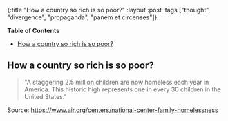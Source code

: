 {:title "How a country so rich is so poor?"
 :layout :post
 :tags  ["thought", "divergence", "propaganda", "panem et circenses"]}

<!-- markdown-toc start - Don't edit this section. Run M-x markdown-toc-refresh-toc -->
**Table of Contents**

- [How a country so rich is so poor?](#how-a-country-so-rich-is-so-poor)

<!-- markdown-toc end -->


## How a country so rich is so poor?

>"A staggering 2.5 million children are now homeless each year in America. This historic high represents one in every 30 children in the United States."

Source: 
https://www.air.org/centers/national-center-family-homelessness
